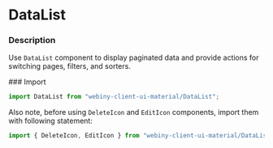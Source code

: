 # DataList

### Description
Use `DataList` component to display paginated data and provide actions for switching pages, filters, and sorters.

### Import
```js
import DataList from "webiny-client-ui-material/DataList";
```

Also note, before using `DeleteIcon` and `EditIcon` components, import them with following statement:

```js
import { DeleteIcon, EditIcon } from "webiny-client-ui-material/DataList/icons";
```